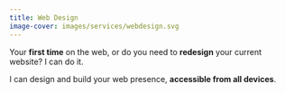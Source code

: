 ```yaml
---
title: Web Design
image-cover: images/services/webdesign.svg
---
```

Your **first time** on the web, or do you need to **redesign** your current website? I can do it.

I can design and build your web presence, **accessible from all devices**.
